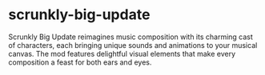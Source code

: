 # scrunkly-big-update
Scrunkly Big Update reimagines music composition with its charming cast of characters, each bringing unique sounds and animations to your musical canvas. The mod features delightful visual elements that make every composition a feast for both ears and eyes.

